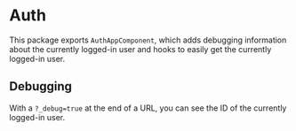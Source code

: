 # Auth

This package exports `AuthAppComponent`, which adds debugging information about the currently logged-in user and hooks to easily get the currently logged-in user.

## Debugging

With a `?_debug=true` at the end of a URL, you can see the ID of the currently logged-in user.
